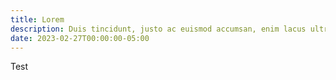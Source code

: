 ```yaml
---
title: Lorem
description: Duis tincidunt, justo ac euismod accumsan, enim lacus ultricies quam, nec dignissim ligula orci ac est. Etiam et risus nisi. Phasellus tincidunt vehicula justo aliquam eleifend. Phasellus auctor tincidunt porta. Quisque lacus neque, pharetra non rhoncus a, luctus ut dui. Ut vel ante at lectus accumsan scelerisque. Sed at dui vehicula, facilisis ante vitae, eleifend est. Aliquam sit amet laoreet arcu. Fusce consequat turpis ante, id tempor enim finibus nec. Curabitur ut maximus ipsum. Quisque commodo gravida dui non pretium. Quisque sollicitudin maximus laoreet. Cras porttitor rhoncus augue, vitae pretium nulla ultricies nec. Nam eget tortor tellus. Phasellus commodo vulputate erat, sed pulvinar augue faucibus eget.
date: 2023-02-27T00:00:00-05:00
---
```


Test
